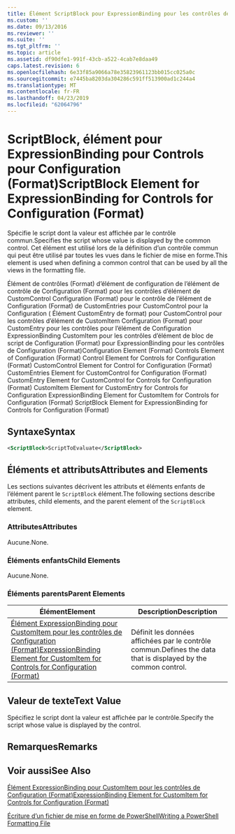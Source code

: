 ```yaml
---
title: Élément ScriptBlock pour ExpressionBinding pour les contrôles de Configuration (Format) | Microsoft Docs
ms.custom: ''
ms.date: 09/13/2016
ms.reviewer: ''
ms.suite: ''
ms.tgt_pltfrm: ''
ms.topic: article
ms.assetid: df90dfe1-991f-43cb-a522-4cab7e8daa49
caps.latest.revision: 6
ms.openlocfilehash: 6e33f85a9066a78e35823961123bb015cc025a0c
ms.sourcegitcommit: e7445ba8203da304286c591ff513900ad1c244a4
ms.translationtype: MT
ms.contentlocale: fr-FR
ms.lasthandoff: 04/23/2019
ms.locfileid: "62064796"
---
```

# <a name="scriptblock-element-for-expressionbinding-for-controls-for-configuration-format"></a><span data-ttu-id="e838d-102">ScriptBlock, élément pour ExpressionBinding pour Controls pour Configuration (Format)</span><span class="sxs-lookup"><span data-stu-id="e838d-102">ScriptBlock Element for ExpressionBinding for Controls for Configuration (Format)</span></span>

<span data-ttu-id="e838d-103">Spécifie le script dont la valeur est affichée par le contrôle commun.</span><span class="sxs-lookup"><span data-stu-id="e838d-103">Specifies the script whose value is displayed by the common control.</span></span> <span data-ttu-id="e838d-104">Cet élément est utilisé lors de la définition d’un contrôle commun qui peut être utilisé par toutes les vues dans le fichier de mise en forme.</span><span class="sxs-lookup"><span data-stu-id="e838d-104">This element is used when defining a common control that can be used by all the views in the formatting file.</span></span>

<span data-ttu-id="e838d-105">Élément de contrôles (Format) d’élément de configuration de l’élément de contrôle de Configuration (Format) pour les contrôles d’élément de CustomControl Configuration (Format) pour le contrôle de l’élément de Configuration (Format) de CustomEntries pour CustomControl pour la Configuration ( Élément CustomEntry de format) pour CustomControl pour les contrôles d’élément de CustomItem Configuration (Format) pour CustomEntry pour les contrôles pour l’élément de Configuration ExpressionBinding CustomItem pour les contrôles d’élément de bloc de script de Configuration (Format) pour ExpressionBinding pour les contrôles de Configuration (Format)</span><span class="sxs-lookup"><span data-stu-id="e838d-105">Configuration Element (Format) Controls Element of Configuration (Format) Control Element for Controls for Configuration (Format) CustomControl Element for Control for Configuration (Format) CustomEntries Element for CustomControl for Configuration (Format) CustomEntry Element for CustomControl for Controls for Configuration (Format) CustomItem Element for CustomEntry for Controls for Configuration ExpressionBinding Element for CustomItem for Controls for Configuration (Format) ScriptBlock Element for ExpressionBinding for Controls for Configuration (Format)</span></span>

## <a name="syntax"></a><span data-ttu-id="e838d-106">Syntaxe</span><span class="sxs-lookup"><span data-stu-id="e838d-106">Syntax</span></span>

```xml
<ScriptBlock>ScriptToEvaluate</ScriptBlock>
```

## <a name="attributes-and-elements"></a><span data-ttu-id="e838d-107">Éléments et attributs</span><span class="sxs-lookup"><span data-stu-id="e838d-107">Attributes and Elements</span></span>

<span data-ttu-id="e838d-108">Les sections suivantes décrivent les attributs et éléments enfants de l’élément parent le `ScriptBlock` élément.</span><span class="sxs-lookup"><span data-stu-id="e838d-108">The following sections describe attributes, child elements, and the parent element of the `ScriptBlock` element.</span></span>

### <a name="attributes"></a><span data-ttu-id="e838d-109">Attributes</span><span class="sxs-lookup"><span data-stu-id="e838d-109">Attributes</span></span>

<span data-ttu-id="e838d-110">Aucune.</span><span class="sxs-lookup"><span data-stu-id="e838d-110">None.</span></span>

### <a name="child-elements"></a><span data-ttu-id="e838d-111">Éléments enfants</span><span class="sxs-lookup"><span data-stu-id="e838d-111">Child Elements</span></span>

<span data-ttu-id="e838d-112">Aucune.</span><span class="sxs-lookup"><span data-stu-id="e838d-112">None.</span></span>

### <a name="parent-elements"></a><span data-ttu-id="e838d-113">Éléments parents</span><span class="sxs-lookup"><span data-stu-id="e838d-113">Parent Elements</span></span>

|<span data-ttu-id="e838d-114">Élément</span><span class="sxs-lookup"><span data-stu-id="e838d-114">Element</span></span>|<span data-ttu-id="e838d-115">Description</span><span class="sxs-lookup"><span data-stu-id="e838d-115">Description</span></span>|
|-------------|-----------------|
|[<span data-ttu-id="e838d-116">Élément ExpressionBinding pour CustomItem pour les contrôles de Configuration (Format)</span><span class="sxs-lookup"><span data-stu-id="e838d-116">ExpressionBinding Element for CustomItem for Controls for Configuration (Format)</span></span>](./expressionbinding-element-for-customitem-for-controls-for-configuration-format.md)|<span data-ttu-id="e838d-117">Définit les données affichées par le contrôle commun.</span><span class="sxs-lookup"><span data-stu-id="e838d-117">Defines the data that is displayed by the common control.</span></span>|

## <a name="text-value"></a><span data-ttu-id="e838d-118">Valeur de texte</span><span class="sxs-lookup"><span data-stu-id="e838d-118">Text Value</span></span>

<span data-ttu-id="e838d-119">Spécifiez le script dont la valeur est affichée par le contrôle.</span><span class="sxs-lookup"><span data-stu-id="e838d-119">Specify the script whose value is displayed by the control.</span></span>

## <a name="remarks"></a><span data-ttu-id="e838d-120">Remarques</span><span class="sxs-lookup"><span data-stu-id="e838d-120">Remarks</span></span>

## <a name="see-also"></a><span data-ttu-id="e838d-121">Voir aussi</span><span class="sxs-lookup"><span data-stu-id="e838d-121">See Also</span></span>

[<span data-ttu-id="e838d-122">Élément ExpressionBinding pour CustomItem pour les contrôles de Configuration (Format)</span><span class="sxs-lookup"><span data-stu-id="e838d-122">ExpressionBinding Element for CustomItem for Controls for Configuration (Format)</span></span>](./expressionbinding-element-for-customitem-for-controls-for-configuration-format.md)

[<span data-ttu-id="e838d-123">Écriture d’un fichier de mise en forme de PowerShell</span><span class="sxs-lookup"><span data-stu-id="e838d-123">Writing a PowerShell Formatting File</span></span>](./writing-a-powershell-formatting-file.md)
